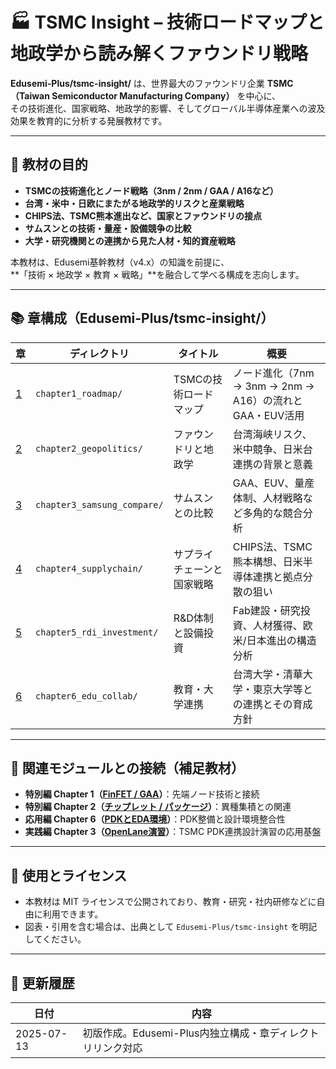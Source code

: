 # 🏭 TSMC Insight – 技術ロードマップと地政学から読み解くファウンドリ戦略

**Edusemi-Plus/tsmc-insight/** は、世界最大のファウンドリ企業 **TSMC（Taiwan Semiconductor Manufacturing Company）** を中心に、  
その技術進化、国家戦略、地政学的影響、そしてグローバル半導体産業への波及効果を教育的に分析する発展教材です。

---

## 🎯 教材の目的

- **TSMCの技術進化とノード戦略（3nm / 2nm / GAA / A16など）**
- **台湾・米中・日欧にまたがる地政学的リスクと産業戦略**
- **CHIPS法、TSMC熊本進出など、国家とファウンドリの接点**
- **サムスンとの技術・量産・設備競争の比較**
- **大学・研究機関との連携から見た人材・知的資産戦略**

本教材は、Edusemi基幹教材（v4.x）の知識を前提に、  
**「技術 × 地政学 × 教育 × 戦略」**を融合して学べる構成を志向します。

---

## 📚 章構成（Edusemi-Plus/tsmc-insight/）

| 章 | ディレクトリ | タイトル | 概要 |
|----|--------------|----------|------|
| [1](https://github.com/Samizo-AITL/Edusemi-Plus/tree/main/tsmc-insight/chapter1_roadmap) | `chapter1_roadmap/` | TSMCの技術ロードマップ | ノード進化（7nm → 3nm → 2nm → A16）の流れとGAA・EUV活用 |
| [2](https://github.com/Samizo-AITL/Edusemi-Plus/tree/main/tsmc-insight/chapter2_geopolitics) | `chapter2_geopolitics/` | ファウンドリと地政学 | 台湾海峡リスク、米中競争、日米台連携の背景と意義 |
| [3](https://github.com/Samizo-AITL/Edusemi-Plus/tree/main/tsmc-insight/chapter3_samsung_compare) | `chapter3_samsung_compare/` | サムスンとの比較 | GAA、EUV、量産体制、人材戦略など多角的な競合分析 |
| [4](https://github.com/Samizo-AITL/Edusemi-Plus/tree/main/tsmc-insight/chapter4_supplychain) | `chapter4_supplychain/` | サプライチェーンと国家戦略 | CHIPS法、TSMC熊本構想、日米半導体連携と拠点分散の狙い |
| [5](https://github.com/Samizo-AITL/Edusemi-Plus/tree/main/tsmc-insight/chapter5_rdi_investment) | `chapter5_rdi_investment/` | R&D体制と設備投資 | Fab建設・研究投資、人材獲得、欧米/日本進出の構造分析 |
| [6](https://github.com/Samizo-AITL/Edusemi-Plus/tree/main/tsmc-insight/chapter6_edu_collab) | `chapter6_edu_collab/` | 教育・大学連携 | 台湾大学・清華大学・東京大学等との連携とその育成方針 |

---

## 🔗 関連モジュールとの接続（補足教材）

- **特別編 Chapter 1（[FinFET / GAA](https://github.com/Samizo-AITL/Edusemi-v4x/blob/main/f_chapter1_finfet_gaa/README.md)）**：先端ノード技術と接続
- **特別編 Chapter 2（[チップレット / パッケージ](https://github.com/Samizo-AITL/Edusemi-v4x/blob/main/f_chapter2_chiplet_pkg/README.md)）**：異種集積との関連
- **応用編 Chapter 6（[PDKとEDA環境](https://github.com/Samizo-AITL/Edusemi-v4x/blob/main/d_chapter6_pdk_and_eda_environment/README.md)）**：PDK整備と設計環境整合性
- **実践編 Chapter 3（[OpenLane演習](https://github.com/Samizo-AITL/Edusemi-v4x/blob/main/e_chapter3_openlane_practice/README.md)）**：TSMC PDK連携設計演習の応用基盤

---

## 📘 使用とライセンス

- 本教材は MIT ライセンスで公開されており、教育・研究・社内研修などに自由に利用できます。
- 図表・引用を含む場合は、出典として `Edusemi-Plus/tsmc-insight` を明記してください。

---

## 📅 更新履歴

| 日付 | 内容 |
|------|------|
| 2025-07-13 | 初版作成。Edusemi-Plus内独立構成・章ディレクトリリンク対応 |
